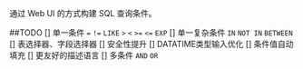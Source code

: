 通过 Web UI 的方式构建 SQL 查询条件。

##TODO
[] 单一条件 `=` `!=` `LIKE` `>` `<` `>=` `<=` `EXP`
[] 单一复杂条件 `IN` `NOT IN` `BETWEEN`
[] 表选择器、字段选择器
[] 安全性提升
[] DATATIME类型输入优化
[] 条件值自动填充
[] 更友好的描述语言
[] 多条件 `AND` `OR`